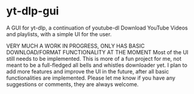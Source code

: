 # yt-dlp-gui
 A GUI for yt-dlp, a continuation of youtube-dl
 Download YouTube Videos and playlists, with a simple UI for the user. 
 
 VERY MUCH A WORK IN PROGRESS, ONLY HAS BASIC DOWNLOAD/FORMAT FUNCTIONALITY AT THE MOMENT
 Most of the UI still needs to be implemented.
 This is more of a fun project for me, not meant to be a full-fledged all bells and whistles downloader yet.
 I plan to add more features and improve the UI in the future, after all basic functionalities are implemented.
 Please let me know if you have any suggestions or comments, they are always welcome.
